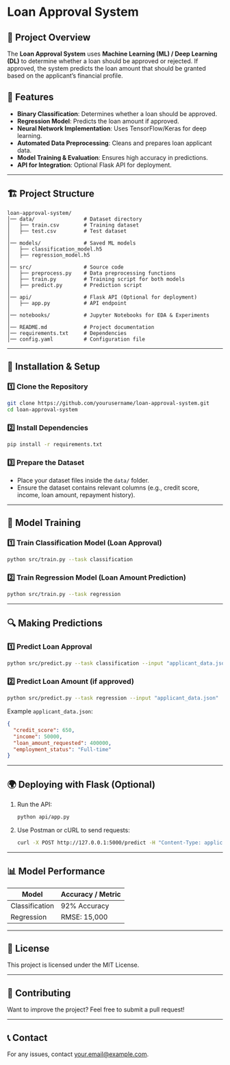 # Loan Approval System

## 📌 Project Overview
The **Loan Approval System** uses **Machine Learning (ML) / Deep Learning (DL)** to determine whether a loan should be approved or rejected. If approved, the system predicts the loan amount that should be granted based on the applicant’s financial profile.

## 🚀 Features
- **Binary Classification**: Determines whether a loan should be approved.
- **Regression Model**: Predicts the loan amount if approved.
- **Neural Network Implementation**: Uses TensorFlow/Keras for deep learning.
- **Automated Data Preprocessing**: Cleans and prepares loan applicant data.
- **Model Training & Evaluation**: Ensures high accuracy in predictions.
- **API for Integration**: Optional Flask API for deployment.

---

## 🏗️ Project Structure
```
loan-approval-system/
│── data/                # Dataset directory
│   ├── train.csv        # Training dataset
│   ├── test.csv         # Test dataset
│
│── models/              # Saved ML models
│   ├── classification_model.h5
│   ├── regression_model.h5
│
│── src/                 # Source code
│   ├── preprocess.py    # Data preprocessing functions
│   ├── train.py         # Training script for both models
│   ├── predict.py       # Prediction script
│
│── api/                 # Flask API (Optional for deployment)
│   ├── app.py           # API endpoint
│
│── notebooks/           # Jupyter Notebooks for EDA & Experiments
│
│── README.md            # Project documentation
│── requirements.txt     # Dependencies
│── config.yaml          # Configuration file
```

---

## 🔧 Installation & Setup
### **1️⃣ Clone the Repository**
```bash
git clone https://github.com/yourusername/loan-approval-system.git
cd loan-approval-system
```

### **2️⃣ Install Dependencies**
```bash
pip install -r requirements.txt
```

### **3️⃣ Prepare the Dataset**
- Place your dataset files inside the `data/` folder.
- Ensure the dataset contains relevant columns (e.g., credit score, income, loan amount, repayment history).

---

## 🧠 Model Training
### **1️⃣ Train Classification Model (Loan Approval)**
```bash
python src/train.py --task classification
```
### **2️⃣ Train Regression Model (Loan Amount Prediction)**
```bash
python src/train.py --task regression
```

---

## 🔍 Making Predictions
### **1️⃣ Predict Loan Approval**
```bash
python src/predict.py --task classification --input "applicant_data.json"
```
### **2️⃣ Predict Loan Amount** (if approved)
```bash
python src/predict.py --task regression --input "applicant_data.json"
```

Example `applicant_data.json`:
```json
{
  "credit_score": 650,
  "income": 50000,
  "loan_amount_requested": 400000,
  "employment_status": "Full-time"
}
```

---

## 🌍 Deploying with Flask (Optional)
1. Run the API:
   ```bash
   python api/app.py
   ```
2. Use Postman or cURL to send requests:
   ```bash
   curl -X POST http://127.0.0.1:5000/predict -H "Content-Type: application/json" -d '{"credit_score":650, "income":50000, "loan_amount_requested":400000}'
   ```

---

## 📊 Model Performance
| Model             | Accuracy / Metric |
|------------------|-----------------|
| Classification   | 92% Accuracy     |
| Regression      | RMSE: 15,000      |

---

## 📜 License
This project is licensed under the MIT License.

---

## 🤝 Contributing
Want to improve the project? Feel free to submit a pull request!

---

## 📞 Contact
For any issues, contact [your.email@example.com](mailto:your.email@example.com).
